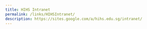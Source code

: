 ```yaml
---
title: HIHS Intranet
permalink: /links/HIHSIntranet/
description: https://sites.google.com/a/hihs.edu.sg/intranet/
---
```

